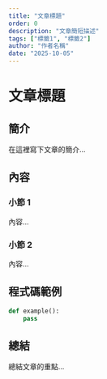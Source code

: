 ```yaml
---
title: "文章標題"
order: 0
description: "文章簡短描述"
tags: ["標籤1", "標籤2"]
author: "作者名稱"
date: "2025-10-05"
---
```


# 文章標題

## 簡介

在這裡寫下文章的簡介...

## 內容

### 小節 1

內容...

### 小節 2

內容...

## 程式碼範例

```python
def example():
    pass
```

## 總結

總結文章的重點...
